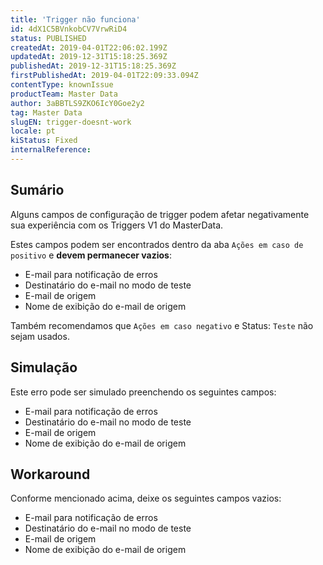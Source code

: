 ```yaml
---
title: 'Trigger não funciona'
id: 4dX1C5BVnkobCV7VrwRiD4
status: PUBLISHED
createdAt: 2019-04-01T22:06:02.199Z
updatedAt: 2019-12-31T15:18:25.369Z
publishedAt: 2019-12-31T15:18:25.369Z
firstPublishedAt: 2019-04-01T22:09:33.094Z
contentType: knownIssue
productTeam: Master Data
author: 3aBBTLS9ZKO6IcY0Goe2y2
tag: Master Data
slugEN: trigger-doesnt-work
locale: pt
kiStatus: Fixed
internalReference: 
---
```


## Sumário

Alguns campos de configuração de trigger podem afetar negativamente sua experiência com os Triggers V1 do MasterData.

Estes campos podem ser encontrados dentro da aba `Ações em caso de positivo` e __devem permanecer vazios__:

- E-mail para notificação de erros
- Destinatário do e-mail no modo de teste
- E-mail de origem
- Nome de exibição do e-mail de origem


Também recomendamos que `Ações em caso negativo` e Status: `Teste` não sejam usados.

## Simulação

Este erro pode ser simulado preenchendo os seguintes campos:

- E-mail para notificação de erros
- Destinatário do e-mail no modo de teste
- E-mail de origem
- Nome de exibição do e-mail de origem


## Workaround

Conforme mencionado acima, deixe os seguintes campos vazios:

- E-mail para notificação de erros
- Destinatário do e-mail no modo de teste
- E-mail de origem
- Nome de exibição do e-mail de origem

